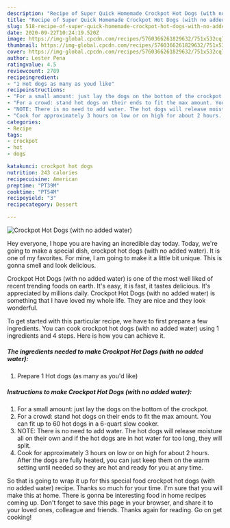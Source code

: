 ```yaml
---
description: "Recipe of Super Quick Homemade Crockpot Hot Dogs (with no added water)"
title: "Recipe of Super Quick Homemade Crockpot Hot Dogs (with no added water)"
slug: 518-recipe-of-super-quick-homemade-crockpot-hot-dogs-with-no-added-water
date: 2020-09-22T10:24:19.520Z
image: https://img-global.cpcdn.com/recipes/5760366261829632/751x532cq70/crockpot-hot-dogs-with-no-added-water-recipe-main-photo.jpg
thumbnail: https://img-global.cpcdn.com/recipes/5760366261829632/751x532cq70/crockpot-hot-dogs-with-no-added-water-recipe-main-photo.jpg
cover: https://img-global.cpcdn.com/recipes/5760366261829632/751x532cq70/crockpot-hot-dogs-with-no-added-water-recipe-main-photo.jpg
author: Lester Pena
ratingvalue: 4.5
reviewcount: 2789
recipeingredient:
- "1 Hot dogs as many as youd like"
recipeinstructions:
- "For a small amount: just lay the dogs on the bottom of the crockpot."
- "For a crowd: stand hot dogs on their ends to fit the max amount. You can fit up to 60 hot dogs in a 6-quart slow cooker."
- "NOTE: There is no need to add water. The hot dogs will release moisture all on their own and if the hot dogs are in hot water for too long, they will split."
- "Cook for approximately 3 hours on low or on high for about 2 hours. After the dogs are fully heated, you can just keep them on the warm setting until needed so they are hot and ready for you at any time."
categories:
- Recipe
tags:
- crockpot
- hot
- dogs

katakunci: crockpot hot dogs 
nutrition: 243 calories
recipecuisine: American
preptime: "PT39M"
cooktime: "PT54M"
recipeyield: "3"
recipecategory: Dessert

---
```



![Crockpot Hot Dogs (with no added water)](https://img-global.cpcdn.com/recipes/5760366261829632/751x532cq70/crockpot-hot-dogs-with-no-added-water-recipe-main-photo.jpg)

Hey everyone, I hope you are having an incredible day today. Today, we're going to make a special dish, crockpot hot dogs (with no added water). It is one of my favorites. For mine, I am going to make it a little bit unique. This is gonna smell and look delicious.

Crockpot Hot Dogs (with no added water) is one of the most well liked of recent trending foods on earth. It's easy, it is fast, it tastes delicious. It's appreciated by millions daily. Crockpot Hot Dogs (with no added water) is something that I have loved my whole life. They are nice and they look wonderful.




To get started with this particular recipe, we have to first prepare a few ingredients. You can cook crockpot hot dogs (with no added water) using 1 ingredients and 4 steps. Here is how you can achieve it.

<!--inarticleads1-->

##### The ingredients needed to make Crockpot Hot Dogs (with no added water):

1. Prepare 1 Hot dogs (as many as you&#39;d like)




<!--inarticleads2-->

##### Instructions to make Crockpot Hot Dogs (with no added water):

1. For a small amount: just lay the dogs on the bottom of the crockpot.
1. For a crowd: stand hot dogs on their ends to fit the max amount. You can fit up to 60 hot dogs in a 6-quart slow cooker.
1. NOTE: There is no need to add water. The hot dogs will release moisture all on their own and if the hot dogs are in hot water for too long, they will split.
1. Cook for approximately 3 hours on low or on high for about 2 hours. After the dogs are fully heated, you can just keep them on the warm setting until needed so they are hot and ready for you at any time.




So that is going to wrap it up for this special food crockpot hot dogs (with no added water) recipe. Thanks so much for your time. I'm sure that you will make this at home. There is gonna be interesting food in home recipes coming up. Don't forget to save this page in your browser, and share it to your loved ones, colleague and friends. Thanks again for reading. Go on get cooking!
